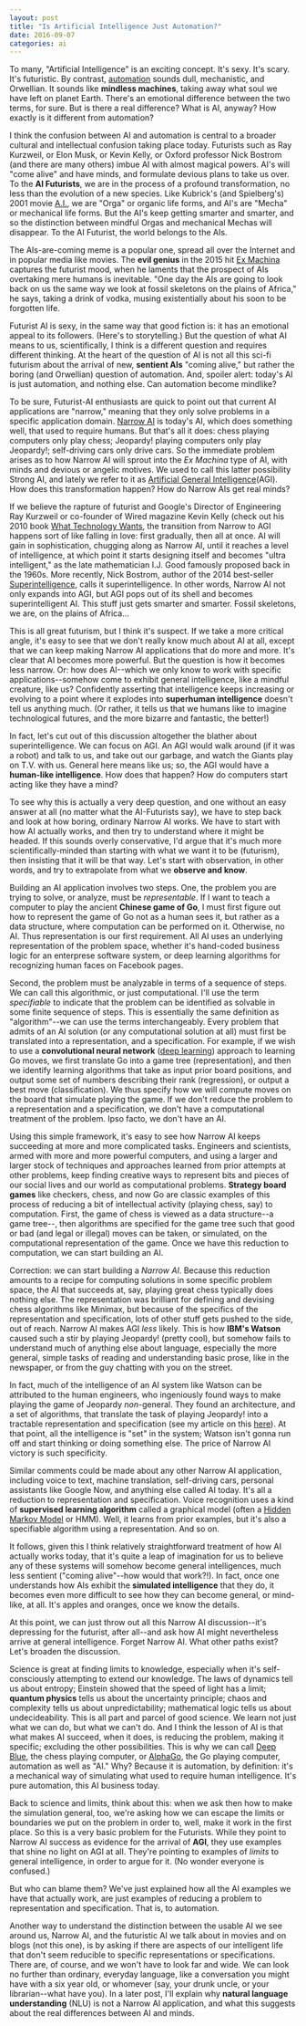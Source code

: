 ```yaml
---
layout: post
title: "Is Artificial Intelligence Just Automation?"
date: 2016-09-07
categories: ai
---
```

 
To many, "Artificial Intelligence" is an exciting concept.  It's sexy.  It's scary.  It's futuristic.  By contrast, [automation](https://en.wikipedia.org/wiki/Automation) sounds dull, mechanistic, and Orwellian.  It sounds like **mindless machines**, taking away what soul we have left on planet Earth.  There's an emotional difference between the two terms, for sure.  But is there a real difference?  What is AI, anyway?  How exactly is it different from automation?
 
I think the confusion between AI and automation is central to a broader cultural and intellectual confusion taking place today.  Futurists such as Ray Kurzweil, or Elon Musk, or Kevin Kelly, or Oxford professor Nick Bostrom (and there are many others) imbue AI with almost magical powers.  AI's will "come alive" and have minds, and formulate devious plans to take us over.  To the **AI Futurists**, we are in the process of a profound transformation, no less than the evolution of a new species.  Like Kubrick's (and Spielberg's) 2001 movie [A.I.](http://www.imdb.com/title/tt0212720/), we are "Orga" or organic life forms, and AI's are "Mecha" or mechanical life forms.  But the AI's keep getting smarter and smarter, and so the distinction between mindful Orgas and mechanical Mechas will disappear.  To the AI Futurist, the world belongs to the AIs.   
 
The AIs-are-coming meme is a popular one, spread all over the Internet and in popular media like movies.  The **evil genius** in the 2015 hit [Ex Machina](http://www.imdb.com/title/tt0470752/) captures the futurist mood, when he laments that the prospect of AIs overtaking mere humans is inevitable.  "One day the AIs are going to look back on us the same way we look at fossil skeletons on the plains of Africa," he says, taking a drink of vodka, musing existentially about his soon to be forgotten life.
 
Futurist AI is sexy, in the same way that good fiction is:  it has an emotional appeal to its followers.  (Here's to storytelling.)  But the question of what AI means to us, scientifically, I think is a different question and requires different thinking.  At the heart of the question of AI is not all this sci-fi futurism about the arrival of new, **sentient AIs** "coming alive," but rather the boring (and Orwellian) question of automation.  And, spoiler alert:  today's AI is just automation, and nothing else.  Can automation become mindlike?
 
To be sure, Futurist-AI enthusiasts are quick to point out that current AI applications are "narrow," meaning that they only solve problems in a specific application domain.  [Narrow AI](https://techcrunch.com/2015/01/31/narrow-ai-cant-do-that-or-can-it/) is today's AI, which does something well, that used to require humans.  But that's all it does:  chess playing computers only play chess; Jeopardy! playing computers only play Jeopardy!; self-driving cars only drive cars.  So the immediate problem arises as to how Narrow AI will sprout into the _Ex Machina_ type of AI, with minds and devious or angelic motives.  We used to call this latter possibility Strong AI, and lately we refer to it as [Artificial General Intelligence](https://en.wikipedia.org/wiki/Artificial_general_intelligence)(AGI).  How does this transformation happen?  How do Narrow AIs get real minds?
 
If we believe the rapture of futurist and Google's Director of Engineering Ray Kurzweil or co-founder of Wired magazine Kevin Kelly (check out his 2010 book [What Technology Wants](https://www.amazon.com/What-Technology-Wants-Kevin-Kelly/dp/0143120174), the transition from Narrow to AGI happens sort of like falling in love:  first gradually, then all at once.  AI will gain in sophistication, chugging along as Narrow AI, until it reaches a level of intelligence, at which point it starts designing itself and becomes "ultra intelligent," as the late mathematician I.J. Good famously proposed back in the 1960s.  More recently, Nick Bostrom, author of the 2014 best-seller [Superintelligence](https://www.amazon.com/Superintelligence-Dangers-Strategies-Nick-Bostrom/dp/0198739834/ref=sr_1_1?s=books&ie=UTF8&qid=1473299386&sr=1-1&keywords=Superintelligence), calls it superintelligence.  In other words, Narrow AI not only expands into AGI, but AGI pops out of its shell and becomes superintelligent AI.  This stuff just gets smarter and smarter.  Fossil skeletons, we are, on the plains of Africa...
 
This is all great futurism, but I think it's suspect.  If we take a more critical angle, it's easy to see that we don't really know much about AI at all, except that we can keep making Narrow AI applications that do more and more.  It's clear that AI becomes more powerful.  But the question is how it becomes less narrow.  Or:  how does AI--which we only know to work with specific applications--somehow come to exhibit general intelligence, like a mindful creature, like us?  Confidently asserting that intelligence keeps increasing or evolving to a point where it explodes into **superhuman intelligence** doesn't tell us anything much.  (Or rather, it tells us that we humans like to imagine technological futures, and the more bizarre and fantastic, the better!)
 
 In fact, let's cut out of this discussion altogether the blather about superintelligence.  We can focus on AGI.  An AGI would walk around (if it was a robot) and talk to us, and take out our garbage, and watch the Giants play on T.V. with us.  General here means like us; so, the AGI would have a **human-like intelligence**.  How does that happen?  How do computers start acting like they have a mind?
 
 To see why this is actually a very deep question, and one without an easy answer at all (no matter what the AI-Futurists say), we have to step back and look at how boring, ordinary Narrow AI works. We have to start with how AI actually works, and then try to understand where it might be headed.  If this sounds overly conservative, I'd argue that it's much more scientifically-minded than starting with what we want it to be (futurism), then insisting that it will be that way.  Let's start with observation, in other words, and try to extrapolate from what we **observe and know**.
 
 Building an AI application involves two steps.  One, the problem you are trying to solve, or analyze, must be _representable_.  If I want to teach a computer to play the ancient **Chinese game of Go**, I must first figure out how to represent the game of Go not as a human sees it, but rather as a data structure, where computation can be performed on it.  Otherwise, no AI.  Thus representation is our first requirement.  All AI uses an underlying representation of the problem space, whether it's hand-coded business logic for an enterprese software system, or deep learning algorithms for recognizing human faces on Facebook pages.
 
 Second, the problem must be analyzable in terms of a sequence of steps.  We can call this algorithmic, or just computational.  I'll use the term _specifiable_ to indicate that the problem can be identified as solvable in some finite sequence of steps.  This is essentially the same definition as "algorithm"--we can use the terms interchangeably.  Every problem that admits of an AI solution (or any computational solution at all) must first be translated into a representation, and a specification.  For example, if we wish to use a **convolutional neural network** ([deep learning](http://www.kdnuggets.com/2016/01/seven-steps-deep-learning.html)) approach to learning Go moves, we first translate Go into a game tree (representation), and then we identify learning algorithms that take as input prior board positions, and output some set of numbers describing their rank (regression), or output a best move (classification).  We thus specify how we will compute moves on the board that simulate playing the game.  If we don't reduce the problem to a representation and a specification, we don't have a computational treatment of the problem.  Ipso facto, we don't have an AI.
 
 Using this simple framework, it's easy to see how Narrow AI keeps succeeding at more and more complicated tasks.  Engineers and scientists, armed with more and more powerful computers, and using a larger and larger stock of techniques and approaches learned from prior attempts at other problems, keep finding creative ways to represent bits and pieces of our social lives and our world as computational problems.  **Strategy board games** like checkers, chess, and now Go are classic examples of this process of reducing a bit of intellectual activity (playing chess, say) to computation.  First, the game of chess is viewed as a data structure--a game tree--, then algorithms are specified for the game tree such that good or bad (and legal or illegal) moves can be taken, or simulated, on the computational representation of the game.  Once we have this reduction to computation, we can start building an AI.
 
 Correction:  we can start building a _Narrow AI_.  Because this reduction amounts to a recipe for computing solutions in some specific problem space, the AI that succeeds at, say, playing great chess typically does nothing else.  The representation was brilliant for defining and devising chess algorithms like Minimax, but because of the specifics of the representation and specification, lots of other stuff gets pushed to the side, out of reach.  Narrow AI makes AGI _less_ likely.  This is how **IBM's Watson** caused such a stir by playing Jeopardy! (pretty cool), but somehow fails to understand much of anything else about language, especially the more general, simple tasks of reading and understanding basic prose, like in the newspaper, or from the guy chatting with you on the street.
 
 In fact, much of the intelligence of an AI system like Watson can be attributed to the human engineers, who ingeniously found ways to make playing the game of Jeopardy _non_-general.  They found an architecture, and a set of algorithms, that translate the task of playing Jeopardy! into a tractable representation and specification (see my article on this [here](http://www.thebestschools.org/magazine/watson-computer-plays-jeopardy/)).  At that point, all the intelligence is "set" in the system; Watson isn't gonna run off and start thinking or doing something else.  The price of Narrow AI victory is such specificity.
 
 Similar comments could be made about any other Narrow AI application, including voice to text, machine translation, self-driving cars, personal assistants like Google Now, and anything else called AI today.  It's all a reduction to representation and specification.  Voice recognition uses a kind of **supervised learning algorithm** called a graphical model (often a [Hidden Markov Model](https://en.wikipedia.org/wiki/Hidden_Markov_model) or HMM).  Well, it learns from prior examples, but it's also a specifiable algorithm using a representation.  And so on.
 
 It follows, given this I think relatively straightforward treatment of how AI actually works today, that it's quite a leap of imagination for us to believe any of these systems will somehow become general intelligences, much less sentient ("coming alive"--how would that work?!).  In fact, once one understands how AIs exhibit the **simulated intelligence** that they do, it becomes even more difficult to see how they can become general, or mind-like, at all.  It's apples and oranges, once we know the details.
 
 At this point, we can just throw out all this Narrow AI discussion--it's depressing for the futurist, after all--and ask how AI might nevertheless arrive at general intelligence.  Forget Narrow AI.  What other paths exist?  Let's broaden the discussion.
 
 Science is great at finding limits to knowledge, especially when it's self-consciously attempting to extend our knowledge.  The laws of dynamics tell us about entropy; Einstein showed that the speed of light has a limit; **quantum physics** tells us about the uncertainty principle; chaos and complexity tells us about unpredictability; mathematical logic tells us about undecideability.  This is all part and parcel of good science.  We learn not just what we can do, but what we can't do.  And I think the lesson of AI is that what makes AI succeed, when it does, is reducing the problem, making it specific; excluding the other possibilities.  This is why we can call [Deep Blue](https://en.wikipedia.org/wiki/Deep_Blue_(chess_computer)), the chess playing computer, or [AlphaGo](https://en.wikipedia.org/wiki/AlphaGo), the Go playing computer, automation as well as "AI."  Why?  Because it is automation, by definition:  it's a mechanical way of simulating what used to require human intelligence.  It's pure automation, this AI business today.

Back to science and limits, think about this:  when we ask then how to make the simulation general, too, we're asking how we can escape the limits or boundaries we put on the problem in order to, well, make it work in the first place.  So this is a very basic problem for the Futurists.  While they point to Narrow AI success as evidence for the arrival of **AGI**, they use examples that shine no light on AGI at all.  They're pointing to examples of _limits_ to general intelligence, in order to argue for it.  (No wonder everyone is confused.)

But who can blame them?  We've just explained how all the AI examples we have that actually work, are just examples of reducing a problem to representation and specification.  That is, to automation.
 
 Another way to understand the distinction between the usable AI we see around us, Narrow AI, and the futuristic AI we talk about in movies and on blogs (not this one), is by asking if there are aspects of our intelligent life that don't seem reducible to specific representations or specifications.  There are, of course, and we won't have to look far and wide.  We can look no further than ordinary, everyday language, like a conversation you might have with a six year old, or whomever (say, your drunk uncle, or your librarian--what have you).  In a later post, I'll explain why **natural language understanding** (NLU) is not a Narrow AI application, and what this suggests about the real differences between AI and minds.
 
 
 
 
